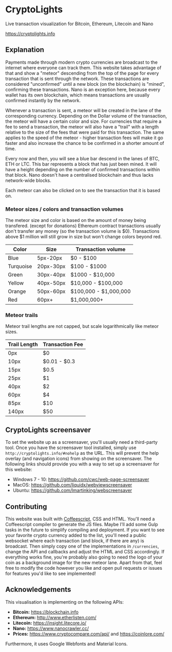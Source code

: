 # CryptoLights 
Live transaction visualization for Bitcoin, Ethereum, Litecoin and Nano

https://cryptolights.info

## Explanation

Payments made through modern crypto currencies are broadcast to the internet where everyone
can track them. This website takes advantage of that and show a "meteor" descending from the top
of the page for every transaction that is sent through the network. These transactions are considered
"unconfirmed" until a new block (on the blockchain) is "mined", confirming these transactions. Nano is an exception here,
because every wallet has its own blockchain, which means transactions are usually confirmed instantly by the network.

Whenever a transaction is sent, a meteor will be created in the lane of the corresponding currency.
Depending on the Dollar volume of the transaction, the meteor will have a certain color and size. For currencies that
require a fee to send a transaction, the meteor will also have a "trail" with a length relative to the size of the fees 
that were paid for this transaction. The same applies to the speed of the meteor - higher transaction fees will make it 
go faster and also increase the chance to be confirmed in a shorter amount of time.

Every now and then, you will see a blue bar descend in the lanes of BTC, ETH or LTC. This bar represents a block that
has just been mined. It will have a height depending on the number of confirmed transactions within that block. Nano
doesn't have a centralised blockchain and thus lacks network-wide blocks.

Each meteor can also be clicked on to see the transaction that it is based on. 

### Meteor sizes / colors and transaction volumes

The meteor size and color is based on the amount of money being transfered. (except for donations)
Ethereum contract transactions usually don't transfer any money (so the transaction volume is $0).
Transactions above $1 million will still grow in size but won't change colors beyond red.

Color | Size | Transaction volume
------|------|-------------------
Blue  | 5px-20px | $0 - $100           
Turquoise | 20px-30px| $100 - $1000  
Green | 30px-40px | $1000 - $10,000           
Yellow | 40px-50px | $10,000 - $100,000       
Orange | 50px-60px | $100,000 - $1,000,000   
Red    | 60px+ | $1,000,000+             

### Meteor trails

Meteor trail lengths are not capped, but scale logarithmically like meteor sizes.

Trail Length | Transaction Fee
-------|------
0px    | $0
10px   | $0.01 - $0.3
15px   | $0.5
25px   | $1
40px   | $2
60px   | $4
85px   | $10
140px  | $50

## CryptoLights screensaver

To set the website up as a screensaver, you'll usually need a third-party tool.
Once you have the screensaver tool installed, simply use `http://cryptolights.info/#nohelp` as the URL.
This will prevent the help overlay (and navigation icons) from showing on the screensaver.
The following links should provide you with a way to set up a screensaver for this website:

- Windows 7 - 10: https://github.com/cwc/web-page-screensaver
- MacOS: https://github.com/liquidx/webviewscreensaver
- Ubuntu: https://github.com/lmartinking/webscreensaver

## Contributing

This website was built with [Coffeescript](http://coffeescript.org/), CSS and HTML. You'll need a Coffeescript compiler
to generate the JS files. Maybe I'll add some Gulp tasks in the future to simplify compiling and deployment.
If you want to see your favorite crypto currency added to the list, you'll need a public websocket where each transaction (and block, if there
are any) is broadcast. Then simply copy one of the implementations in `/currencies`, change the API and callbacks and
adjust the HTML and CSS accordingly. If everything works fine, you're probably also going to need the logo of your coin as a background
image for the new meteor lane. Apart from that, feel free to modify the code however you like and open pull requests or issues for 
features you'd like to see implemented!

## Acknowledgements

This visualisation is implementing on the following APIs:

- **Bitcoin:** https://blockchain.info
- **Ethereum:** http://www.etherlisten.com/
- **Litecoin:** https://insight.litecore.io/
- **Nano:** https://www.nanocrawler.cc/
- **Prices:** https://www.cryptocompare.com/api/ and https://coinlore.com/

Furthermore, it uses Google Webfonts and Material Icons.

